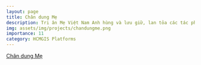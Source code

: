 ```yaml
---
layout: page
title: Chân dung Mẹ
description: Tri ân Mẹ Việt Nam Anh hùng và lưu giữ, lan tỏa các tác phẩm của AHLĐ - Họa sĩ Đặng Ái Việt
img: assets/img/projects/chandungme.png
importance: 11
category: HCMGIS Platforms
---
```

[Chân dung Mẹ](https://chandungme.vn/)